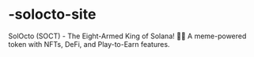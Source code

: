 # -solocto-site
SolOcto (SOCT) - The Eight-Armed King of Solana! 🐙🚀 A meme-powered token with NFTs, DeFi, and Play-to-Earn features.
